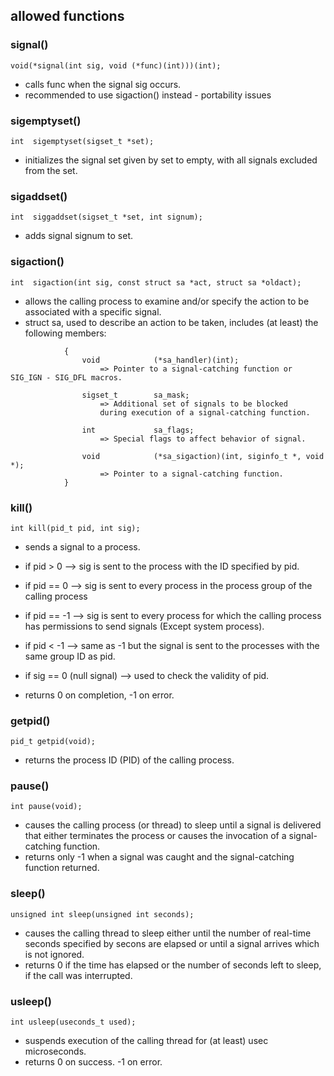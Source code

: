 ## allowed functions 

###	signal() 
```void(*signal(int sig, void (*func)(int)))(int);```
- calls func when the signal sig occurs.
- recommended to use sigaction() instead - portability issues
###	sigemptyset()
```int	sigemptyset(sigset_t *set);```
- initializes the signal set given by set to empty, with all signals excluded from the set.

###	sigaddset()
```int	siggaddset(sigset_t *set, int signum);```
- adds signal signum to set.

### sigaction()
```int	sigaction(int sig, const struct sa *act, struct sa *oldact);```
- allows the calling process to examine and/or specify the action to be associated with a specific signal.
- struct sa, used to describe an action to be taken, includes (at least) the following members: 

```
			{
				void			(*sa_handler)(int);
					=> Pointer to a signal-catching function or SIG_IGN - SIG_DFL macros.

				sigset_t		sa_mask;
					=> Additional set of signals to be blocked 
					during execution of a signal-catching function.

				int				sa_flags;
					=> Special flags to affect behavior of signal.

				void			(*sa_sigaction)(int, siginfo_t *, void *);
					=> Pointer to a signal-catching function.
			}
```
			

### kill()
```int kill(pid_t pid, int sig);```
- sends a signal to a process. 
- if pid > 0 --> sig is sent to the process with the ID specified by pid.
- if pid == 0 --> sig is sent to every process in the process group of the calling process
- if pid == -1 --> sig is sent to every process for which the calling process has permissions to send signals (Except system process).
- if pid < -1 --> same as -1 but the signal is sent to the processes with the same group ID as pid.

- if sig == 0 (null signal) --> used to check the validity of pid.

- returns 0 on completion, -1 on error.
### getpid()
```pid_t getpid(void);```
- returns the process ID (PID) of the calling process.
### pause()
```int pause(void);```
- causes the calling process (or thread) to sleep until a signal is delivered that either terminates the process or causes the invocation of a signal-catching function.
- returns only -1 when a signal was caught and the signal-catching function returned.
### sleep()
```unsigned int sleep(unsigned int seconds);```
- causes the calling thread to sleep either until the number of real-time seconds specified by secons are elapsed or until a signal arrives which is not ignored.
- returns 0 if the time has elapsed or the number of seconds left to sleep, if the call was interrupted.
### usleep()
```int usleep(useconds_t used);```
- suspends execution of the calling thread for (at least) usec microseconds.
- returns 0 on success. -1 on error.
